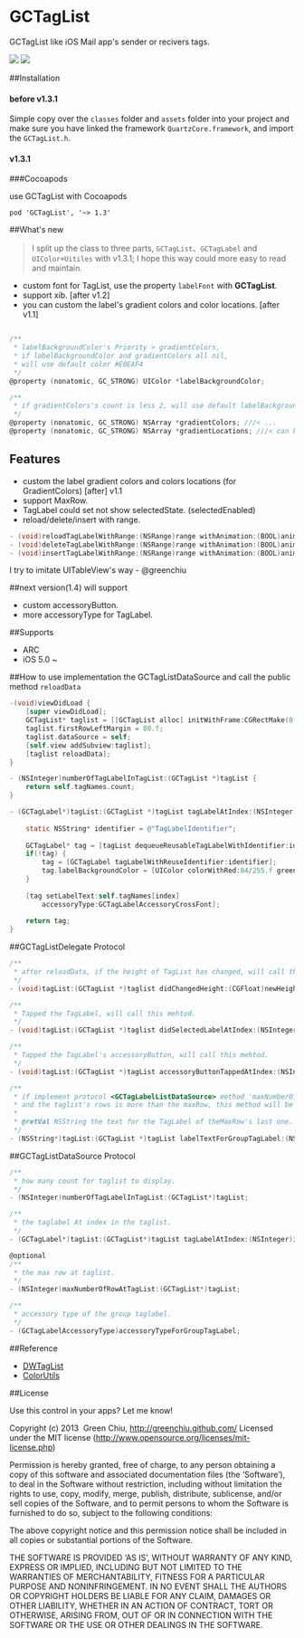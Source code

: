 GCTagList
=========

GCTagList like iOS Mail app's sender or recivers tags.

![](Screenshot.png) 
![](Screenshot2.png)

##Installation

#### before v1.3.1  

Simple copy over the `classes` folder and `assets` folder into your project and make sure you have linked the framework `QuartzCore.framework`, and import the `GCTagList.h`.

#### v1.3.1

###Cocoapods

use GCTagList with Cocoapods

```
pod 'GCTagList', '~> 1.3'
```

##What's new 


> I split up the class to three parts, `GCTagList`、`GCTagLabel` and `UIColor+Uitiles` with v1.3.1; I hope this way could more easy to read and maintain.


* custom font for TagList, use the property `labelFont` with __GCTagList__.
* support xib. [after v1.2]
* you can custom the label's gradient colors and color locations. [after v1.1]


```Objective-C

/**
 * labelBackgroundColor's Priority > gradientColors,
 * if labelBackgroundColor and gradientColors all nil, 
 * will use default color #E0EAF4
 */
@property (nonatomic, GC_STRONG) UIColor *labelBackgroundColor;

/**
 * if gradientColors's count is less 2, will use default labelBackgroundColor;
 */
@property (nonatomic, GC_STRONG) NSArray *gradientColors; ///< ...
@property (nonatomic, GC_STRONG) NSArray *gradientLocations; ///< can be nil …
```

## Features

* custom the label gradient colors and colors locations (for GradientColors) [after] v1.1
* support MaxRow.
* TagLabel could set not show selectedState. (selectedEnabled)
* reload/delete/insert with range.


```Objective-C   
- (void)reloadTagLabelWithRange:(NSRange)range withAnimation:(BOOL)animated;
- (void)deleteTagLabelWithRange:(NSRange)range withAnimation:(BOOL)animated;
- (void)insertTagLabelWithRange:(NSRange)range withAnimation:(BOOL)animated;
```

I try to imitate UITableView's way - @greenchiu

##next version(1.4) will support

* custom accessoryButton.
* more accessoryType for TagLabel.

##Supports

* ARC
* iOS 5.0 ~

##How to use
implementation the GCTagListDataSource and call the public method `reloadData`  

```Objective-C   
-(void)viewDidLoad {
	[super viewDidLoad];
	GCTagList* taglist = [[GCTagList alloc] initWithFrame:CGRectMake(0, 180, 320, 200)];
    taglist.firstRowLeftMargin = 80.f;
    taglist.dataSource = self;
    [self.view addSubview:taglist];
    [taglist reloadData];
}
```

```Objective-C   
- (NSInteger)numberOfTagLabelInTagList:(GCTagList *)tagList {
    return self.tagNames.count;
}

- (GCTagLabel*)tagList:(GCTagList *)tagList tagLabelAtIndex:(NSInteger)index {
    
    static NSString* identifier = @"TagLabelIdentifier";
    
    GCTagLabel* tag = [tagList dequeueReusableTagLabelWithIdentifier:identifier];
    if(!tag) {
        tag = [GCTagLabel tagLabelWithReuseIdentifier:identifier];
        tag.labelBackgroundColor = [UIColor colorWithRed:84/255.f green:164/255.f blue:222/255.f alpha:1.f];
    }
    
    [tag setLabelText:self.tagNames[index]
        accessoryType:GCTagLabelAccessoryCrossFont];
    
    return tag;
}
```


##GCTagListDelegate Protocol

```Objective-C   
/**
 * after reloadData, if the height of TagList has changed, will call this method.
 */
- (void)tagList:(GCTagList *)taglist didChangedHeight:(CGFloat)newHeight;

/**
 * Tapped the TagLabel, will call this mehtod.
 */
- (void)tagList:(GCTagList *)taglist didSelectedLabelAtIndex:(NSInteger)index;

/**
 * Tapped the TagLabel's accessoryButton, will call this mehtod.
 */
- (void)tagList:(GCTagList *)tagList accessoryButtonTappedAtIndex:(NSInteger)index;

/**
 * if implement protocol <GCTagLabelListDataSource> method 'maxNumberOfRowAtTagList' 
 * and the taglist's rows is more than the maxRow, this method will be call.
 * 
 * @retVal NSString the text for the TagLabel of theMaxRow's last one.
 */
- (NSString*)tagList:(GCTagList *)tagList labelTextForGroupTagLabel:(NSInteger)interruptIndex;
```

##GCTagListDataSource Protocol
```Objective-C   
/**
 * how many count for taglist to display.
 */
- (NSInteger)numberOfTagLabelInTagList:(GCTagList*)tagList;

/**
 * the taglabel At index in the taglist.
 */
- (GCTagLabel*)tagList:(GCTagList*)tagList tagLabelAtIndex:(NSInteger)index;

@optional
/**
 * the max row at taglist.
 */
- (NSInteger)maxNumberOfRowAtTagList:(GCTagList*)tagList;

/**
 * accessory type of the group taglabel.
 */
- (GCTagLabelAccessoryType)accessoryTypeForGroupTagLabel;
```

##Reference

* [DWTagList](https://github.com/domness/DWTagList)
* [ColorUtils](https://github.com/nicklockwood/ColorUtils)

##License

Use this control in your apps? Let me know!

Copyright (c) 2013  Green Chiu, http://greenchiu.github.com/ Licensed under the MIT license (http://www.opensource.org/licenses/mit-license.php)

Permission is hereby granted, free of charge, to any person obtaining a copy of this software and associated documentation files (the ‘Software’), to deal in the Software without restriction, including without limitation the rights to use, copy, modify, merge, publish, distribute, sublicense, and/or sell copies of the Software, and to permit persons to whom the Software is furnished to do so, subject to the following conditions:

The above copyright notice and this permission notice shall be included in all copies or substantial portions of the Software.

THE SOFTWARE IS PROVIDED ‘AS IS’, WITHOUT WARRANTY OF ANY KIND, EXPRESS OR IMPLIED, INCLUDING BUT NOT LIMITED TO THE WARRANTIES OF MERCHANTABILITY, FITNESS FOR A PARTICULAR PURPOSE AND NONINFRINGEMENT. IN NO EVENT SHALL THE AUTHORS OR COPYRIGHT HOLDERS BE LIABLE FOR ANY CLAIM, DAMAGES OR OTHER LIABILITY, WHETHER IN AN ACTION OF CONTRACT, TORT OR OTHERWISE, ARISING FROM, OUT OF OR IN CONNECTION WITH THE SOFTWARE OR THE USE OR OTHER DEALINGS IN THE SOFTWARE.
